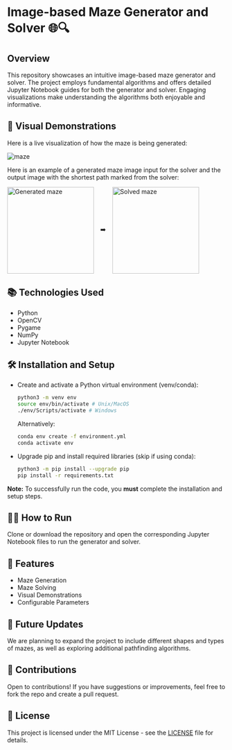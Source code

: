 # Image-based Maze Generator and Solver 🌐🔍

## Overview
This repository showcases an intuitive image-based maze generator and solver. The project employs fundamental algorithms and offers detailed Jupyter Notebook guides for both the generator and solver. Engaging visualizations make understanding the algorithms both enjoyable and informative.

## 📸 Visual Demonstrations
Here is a live visualization of how the maze is being generated: 
<br>

![maze](https://github.com/zijie-cai/Image-based-Maze-Generator-and-Solver/assets/74931355/f71ae74c-dfc3-4561-9910-cb3e7e362659)

Here is an example of a generated maze image input for the solver and the output image with the shortest path marked from the solver:
<br>

<div style="display: flex; align-items: center;">
  <img src="https://github.com/zijie-cai/Image-based-Maze-Generator-and-Solver/assets/74931355/116af2c3-e94d-4475-a518-c993ebe75bd8" alt="Generated maze" width="200">
  <span style="margin: 0 15px;"> ➡️ </span>
  <img src="https://github.com/zijie-cai/Image-based-Maze-Generator-and-Solver/assets/74931355/5c766d0d-7ed3-486a-bb1c-e3f5871853f1" alt="Solved maze" width="200">
</div>

## 📚 Technologies Used
- Python
- OpenCV
- Pygame
- NumPy
- Jupyter Notebook

## 🛠 Installation and Setup
- Create and activate a Python virtual environment (venv/conda):
    ```bash
    python3 -m venv env 
    source env/bin/activate # Unix/MacOS
    ./env/Scripts/activate # Windows
    ```
    Alternatively: 
    ```bash
    conda env create -f environment.yml
    conda activate env
    ```

- Upgrade pip and install required libraries (skip if using conda):
    ```bash
    python3 -m pip install --upgrade pip
    pip install -r requirements.txt
    ```

**Note:** To successfully run the code, you **must** complete the installation and setup steps.

## 🏃‍♂️ How to Run
Clone or download the repository and open the corresponding Jupyter Notebook files to run the generator and solver.

## 🌟 Features
- Maze Generation
- Maze Solving
- Visual Demonstrations
- Configurable Parameters

## 🚀 Future Updates
We are planning to expand the project to include different shapes and types of mazes, as well as exploring additional pathfinding algorithms.

## 👏 Contributions
Open to contributions! If you have suggestions or improvements, feel free to fork the repo and create a pull request.

## 📜 License
This project is licensed under the MIT License - see the [LICENSE](LICENSE) file for details.
